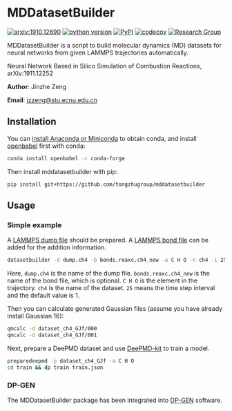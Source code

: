 # MDDatasetBuilder

[![arxiv:1910.12690](http://img.shields.io/badge/arXiv-1911.12252-B31B1B.svg?maxAge=86400)](https://arxiv.org/abs/1911.12252)
[![python version](https://img.shields.io/pypi/pyversions/mddatasetbuilder.svg?logo=python&logoColor=white)](https://pypi.org/project/mddatasetbuilder)
[![PyPI](https://img.shields.io/pypi/v/mddatasetbuilder.svg)](https://pypi.org/project/mddatasetbuilder)
[![codecov](https://codecov.io/gh/njzjz/mddatasetbuilder/branch/master/graph/badge.svg)](https://codecov.io/gh/njzjz/mddatasetbuilder)
[![Research Group](https://img.shields.io/website-up-down-green-red/http/computchem.cn.svg?label=Research%20Group)](http://computchem.cn)

MDDatasetBuilder is a script to build molecular dynamics (MD) datasets for neural networks from given LAMMPS trajectories automatically.

Neural Network Based in Silico Simulation of Combustion Reactions, arXiv:1911.12252

**Author**: Jinzhe Zeng

**Email**: jzzeng@stu.ecnu.edu.cn

## Installation

You can [install Anaconda or Miniconda](https://conda.io/projects/continuumio-conda/en/latest/user-guide/install/index.html) to obtain conda, and install [openbabel](https://github.com/openbabel/openbabel) first with conda:

```sh
conda install openbabel -c conda-forge
```

Then install mddatasetbuilder with pip:
```
pip install git+https://github.com/tongzhugroup/mddatasetbuilder
```

## Usage
### Simple example

A [LAMMPS dump file](https://lammps.sandia.gov/doc/dump.html) should be prepared. A [LAMMPS bond file](http://lammps.sandia.gov/doc/fix_reax_bonds.html) can be added for the addition information.

```bash
datasetbuilder -d dump.ch4 -b bonds.reaxc.ch4_new -a C H O -n ch4 -i 25
```

Here, `dump.ch4` is the name of the dump file. `bonds.reaxc.ch4_new` is the name of the bond file, which is optional. `C H O` is the element in the trajectory. `ch4` is the name of the dataset. `25` means the time step interval and the default value is 1.

Then you can calculate generated Gaussian files (assume you have already install Gaussian 16):

```bash
qmcalc -d dataset_ch4_GJf/000
qmcalc -d dataset_ch4_GJf/001
```

Next, prepare a DeePMD dataset and use [DeePMD-kit](https://github.com/deepmodeling/deepmd-kit) to train a model.

```bash
preparedeepmd -p dataset_ch4_GJf -a C H O
cd train && dp train train.json
```

### DP-GEN
The MDDatasetBuilder package has been integrated into [DP-GEN](https://github.com/deepmodeling/dpgen) software.
